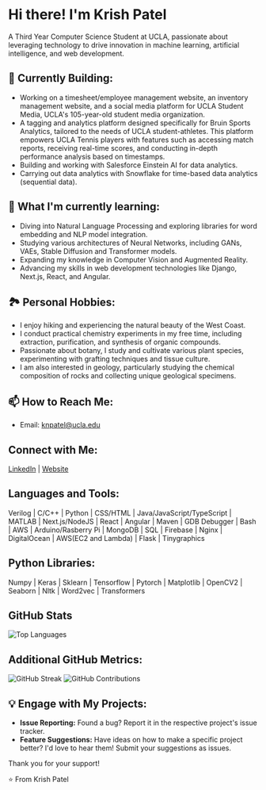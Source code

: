 # Hi there! I'm Krish Patel
A Third Year Computer Science Student at UCLA, passionate about leveraging technology to drive innovation in machine learning, artificial intelligence, and web development.

## 🔭 Currently Building:
- Working on a timesheet/employee management website, an inventory management website, and a social media platform for UCLA Student Media, UCLA's 105-year-old student media organization.
- A tagging and analytics platform designed specifically for Bruin Sports Analytics, tailored to the needs of UCLA student-athletes. This platform empowers UCLA Tennis players with features such as accessing match reports, receiving real-time scores, and conducting in-depth performance analysis based on timestamps.
- Building and working with Salesforce Einstein AI for data analytics.
- Carrying out data analytics with Snowflake for time-based data analytics (sequential data).

## 🌱 What I'm currently learning:
- Diving into Natural Language Processing and exploring libraries for word embedding and NLP model integration.
- Studying various architectures of Neural Networks, including GANs, VAEs, Stable Diffusion and Transformer models.
- Expanding my knowledge in Computer Vision and Augmented Reality.
- Advancing my skills in web development technologies like Django, Next.js, React, and Angular.


## 🏞️ Personal Hobbies:
- I enjoy hiking and experiencing the natural beauty of the West Coast.
- I conduct practical chemistry experiments in my free time, including extraction, purification, and synthesis of organic compounds.
- Passionate about botany, I study and cultivate various plant species, experimenting with grafting techniques and tissue culture.
- I am also interested in geology, particularly studying the chemical composition of rocks and collecting unique geological specimens.

## 📫 How to Reach Me:
- Email: knpatel@ucla.edu

## Connect with Me:
[LinkedIn](https://www.linkedin.com/in/krishpatel2/) | [Website](https://krish1925.github.io/)

## Languages and Tools:
Verilog | C/C++ | Python | CSS/HTML | Java/JavaScript/TypeScript | MATLAB | Next.js/NodeJS | React | Angular | Maven | GDB Debugger | Bash | AWS | Arduino/Rasberry Pi | MongoDB | SQL | Firebase  | Nginx | DigitalOcean | AWS(EC2 and Lambda) | Flask | Tinygraphics

## Python Libraries:
Numpy | Keras | Sklearn | Tensorflow | Pytorch | Matplotlib | OpenCV2 | Seaborn | Nltk | Word2vec | Transformers

## GitHub Stats
![Top Languages](https://github-readme-stats.vercel.app/api/top-langs/?username=krish1925&layout=compact)

## Additional GitHub Metrics:
![GitHub Streak](https://github-readme-streak-stats.herokuapp.com/?user=krish1925)
![GitHub Contributions](https://github-readme-stats.vercel.app/api?username=krish1925&show_icons=true)


## 💡 Engage with My Projects:
- **Issue Reporting:** Found a bug? Report it in the respective project's issue tracker.
- **Feature Suggestions:** Have ideas on how to make a specific project better? I'd love to hear them! Submit your suggestions as issues.

Thank you for your support! 

⭐️ From Krish Patel
